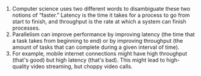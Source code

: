1. Computer science uses two different words to disambiguate these two notions of “faster.” Latency is the time it takes for a process to go from start to finish, and throughput is the rate at which a system can finish processes.
2. Parallelism can improve performance by improving latency (the time that a task takes from beginning to end) or by improving throughput (the amount of tasks that can complete during a given interval of time).
3. For example, mobile internet connections might have high throughput (that's good) but high latency (that's bad). This might lead to high-quality video streaming, but choppy video calls.